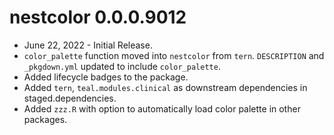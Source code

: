 # nestcolor 0.0.0.9012

* June 22, 2022 - Initial Release.
* `color_palette` function moved into `nestcolor` from `tern`.
  `DESCRIPTION` and `_pkgdown.yml` updated to include `color_palette`.
* Added lifecycle badges to the package.
* Added `tern`, `teal.modules.clinical` as downstream dependencies in staged.dependencies.
* Added `zzz.R` with option to automatically load color palette in other packages.
